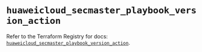 # `huaweicloud_secmaster_playbook_version_action`

Refer to the Terraform Registry for docs: [`huaweicloud_secmaster_playbook_version_action`](https://registry.terraform.io/providers/huaweicloud/huaweicloud/1.71.1/docs/resources/secmaster_playbook_version_action).
